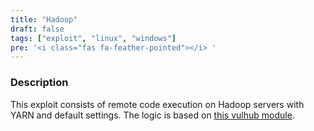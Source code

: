 ```yaml
---
title: "Hadoop"
draft: false
tags: ["exploit", "linux", "windows"]
pre: '<i class="fas fa-feather-pointed"></i> '
---
```


### Description

This exploit consists of remote code execution on Hadoop servers with YARN and default settings. The logic is based on [this vulhub module](https://github.com/vulhub/vulhub/tree/master/hadoop/unauthorized-yarn).
